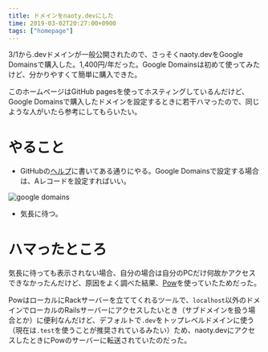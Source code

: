 ```yaml
---
title: ドメインをnaoty.devにした
time: 2019-03-02T20:27:00+0900
tags: ["homepage"]
---
```


3/1から.devドメインが一般公開されたので、さっそくnaoty.devをGoogle Domainsで購入した。1,400円/年だった。Google Domainsは初めて使ってみたけど、分かりやすくて簡単に購入できた。

このホームページはGitHub pagesを使ってホスティングしているんだけど、Google Domainsで購入したドメインを設定するときに若干ハマったので、同じような人がいたら参考にしてもらいたい。

# やること
* GitHubの[ヘルプ](https://help.github.com/en/articles/setting-up-an-apex-domain#configuring-a-records-with-your-dns-provider)に書いてある通りにやる。Google Domainsで設定する場合は、Aレコードを設定すればいい。

![google domains](/images/posts/60/google-domains.png)

* 気長に待つ。

# ハマったところ
気長に待っても表示されない場合、自分の場合は自分のPCだけ何故かアクセスできなかったんだけど、原因をよく調べた結果、[Pow](http://pow.cx/)を使っていたためだった。

PowはローカルにRackサーバーを立ててくれるツールで、`localhost`以外のドメインでローカルのRailsサーバーにアクセスしたいとき（サブドメインを扱う場合とか）に便利なんだけど、デフォルトで`.dev`をトップレベルドメインに使う（現在は`.test`を使うことが推奨されているみたい）ため、naoty.devにアクセスしたときにPowのサーバーに転送されていたのだった。
